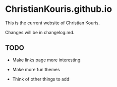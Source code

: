 # ChristianKouris.github.io

This is the current website of Christian Kouris.

Changes will be in changelog.md.

TODO
-------------

- Make links page more interesting

- Make more fun themes

- Think of other things to add
